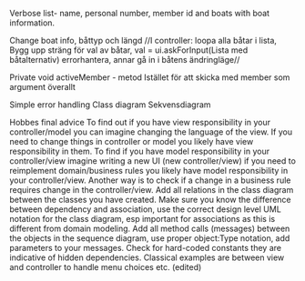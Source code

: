 Verbose list-  name, personal number, member id and boats with boat information.

Change boat info, båttyp och längd
//I controller:
loopa alla båtar i lista,
Bygg upp sträng för val av båtar,
val = ui.askForInput(Lista med båtalternativ)
errorhantera, annar gå in i båtens ändringläge//

Private void activeMember - metod
Istället för att skicka med member som argument överallt

Simple error handling
Class diagram
Sekvensdiagram

Hobbes final advice
To find out if you have view responsibility in your controller/model you can imagine changing the language of the view. If you need to change things in controller or model you likely have view responsibility in them.
To find if you have model responsibility in your controller/view imagine writing a new UI (new controller/view) if you need to reimplement domain/business rules you likely have model responsibility in your controller/view. Another way is to check if a change in a business rule requires change in the controller/view.
Add all relations in the class diagram between the classes you have created. Make sure you know the difference between dependency and association, use the correct design level UML notation for the class diagram, esp important for associations as this is different from domain modeling.
Add all method calls (messages) between the objects in the sequence diagram, use proper object:Type notation, add parameters to your messages.
Check for hard-coded constants they are indicative of hidden dependencies. Classical examples are between view and controller to handle menu choices etc. (edited) 